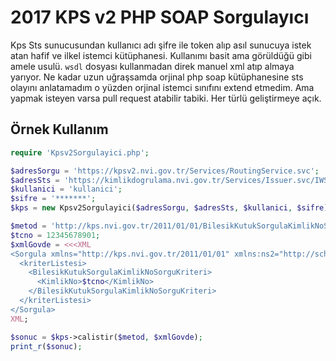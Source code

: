 2017 KPS v2 PHP SOAP Sorgulayıcı
================================
Kps Sts sunucusundan kullanıcı adı şifre ile token alıp asıl sunucuya istek atan hafif ve ilkel
istemci kütüphanesi. Kullanımı basit ama görüldüğü gibi amele usulü. `wsdl` dosyası kullanmadan
direk manuel xml atıp almaya yarıyor. Ne kadar uzun uğraşsamda orjinal php soap kütüphanesine sts
olayını anlatamadım o yüzden orjinal istemci sınıfını extend etmedim. Ama yapmak isteyen varsa pull
request atabilir tabiki. Her türlü geliştirmeye açık.

## Örnek Kullanım
```php
require 'Kpsv2Sorgulayici.php';

$adresSorgu = 'https://kpsv2.nvi.gov.tr/Services/RoutingService.svc';
$adresSts = 'https://kimlikdogrulama.nvi.gov.tr/Services/Issuer.svc/IWSTrust13';
$kullanici = 'kullanici';
$sifre = '*******';
$kps = new Kpsv2Sorgulayici($adresSorgu, $adresSts, $kullanici, $sifre);

$metod = 'http://kps.nvi.gov.tr/2011/01/01/BilesikKutukSorgulaKimlikNoServis/Sorgula';
$tcno = 12345678901;
$xmlGovde = <<<XML
<Sorgula xmlns="http://kps.nvi.gov.tr/2011/01/01" xmlns:ns2="http://schemas.microsoft.com/2003/10/Serialization/">
  <kriterListesi>
    <BilesikKutukSorgulaKimlikNoSorguKriteri>
      <KimlikNo>$tcno</KimlikNo>
    </BilesikKutukSorgulaKimlikNoSorguKriteri>
  </kriterListesi>
</Sorgula>
XML;

$sonuc = $kps->calistir($metod, $xmlGovde);
print_r($sonuc);
```
